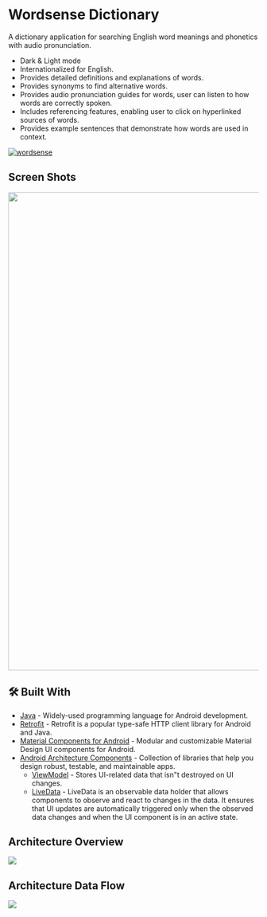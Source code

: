 # Wordsense Dictionary
A dictionary application for searching English word meanings and phonetics with audio pronunciation.

* Dark & Light mode
* Internationalized for English.
* Provides detailed definitions and explanations of words.
* Provides synonyms to find alternative words.
* Provides audio pronunciation guides for words, user can listen to how words are correctly spoken.
* Includes referencing features, enabling user to click on hyperlinked sources of words.
* Provides example sentences that demonstrate how words are used in context.

[![wordsense](https://asikur-android-projects.s3.ap-southeast-2.amazonaws.com/dictionaryapp/logo/apkdownloadbutton.png)](https://asikur-android-projects.s3.ap-southeast-2.amazonaws.com/dictionaryapp/apk/wordsensev01.apk)

## Screen Shots
<img src="https://asikur-android-projects.s3.ap-southeast-2.amazonaws.com/dictionaryapp/ss/appbannersbgremoved.png" width="960">


## 🛠 Built With

- [Java](https://www.java.com/en/) - Widely-used programming language for Android development.
- [Retrofit](https://square.github.io/retrofit/) - Retrofit is a popular type-safe HTTP client library for Android and Java.
- [Material Components for Android](https://github.com/material-components/material-components-android) - Modular and customizable Material Design UI components for Android.
- [Android Architecture Components](https://developer.android.com/topic/libraries/architecture) -
  Collection of libraries that help you design robust, testable, and maintainable apps.
    - [ViewModel](https://developer.android.com/topic/libraries/architecture/viewmodel) - Stores
      UI-related data that isn"t destroyed on UI changes.
    - [LiveData](https://developer.android.com/topic/libraries/architecture/livedata) - LiveData is an observable data holder that allows components to observe and react to changes in the data. It ensures that UI updates are automatically triggered only when the observed data changes and when the UI component is in an active state.
      

## Architecture Overview
![](https://asikur-android-projects.s3.ap-southeast-2.amazonaws.com/dictionaryapp/flow/architecture+overview.png)

## Architecture Data Flow
[![](https://mermaid.ink/img/pako:eNptUcGKwjAQ_ZUwUAqL3YPHHARhLx4EWcGL8RCaYXfQJiVOK6X0302T1SjsnN689_KYzIxQO4MgoShGssRSjCX_YoOlLI3253KaikLZK2vGL9I_XjdVv1RWhFrXTD3xIKpqJQ6Et22IuiTt2UbxG1t3JXZ--E995CQte99zhbLJEGd5tY2Jnyuj48cphe82mQxNJC3yzflzFv6IIL7AlTAURnNW-0G39Gmwf75IYIIFNOgbTSasMM6hIK5PgQxw3qACZWef7tjtB1uDZN_hArrW5J0-SDTzl7bpJPEy0x1oWoLt?type=png)](https://mermaid.live/edit#pako:eNptUcGKwjAQ_ZUwUAqL3YPHHARhLx4EWcGL8RCaYXfQJiVOK6X0302T1SjsnN689_KYzIxQO4MgoShGssRSjCX_YoOlLI3253KaikLZK2vGL9I_XjdVv1RWhFrXTD3xIKpqJQ6Et22IuiTt2UbxG1t3JXZ--E995CQte99zhbLJEGd5tY2Jnyuj48cphe82mQxNJC3yzflzFv6IIL7AlTAURnNW-0G39Gmwf75IYIIFNOgbTSasMM6hIK5PgQxw3qACZWef7tjtB1uDZN_hArrW5J0-SDTzl7bpJPEy0x1oWoLt)


